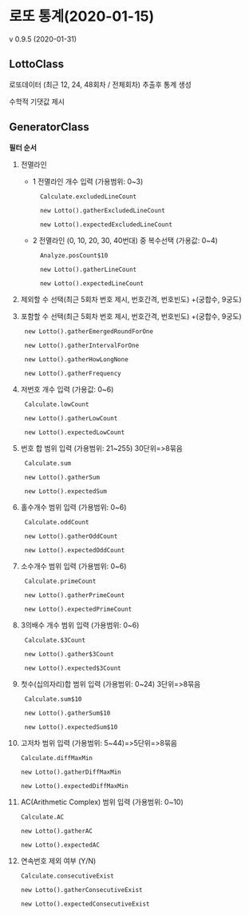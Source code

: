 
# 로또 통계(2020-01-15)

v 0.9.5 (2020-01-31)

## LottoClass

로또데이터 (최근 12, 24, 48회차 / 전체회차) 추출후 통계 생성

수학적 기댓값 제시

## GeneratorClass

**필터 순서**

1. 전멸라인
    - 1 전멸라인 개수 입력 (가용범위: 0~3)

            Calculate.excludedLineCount

            new Lotto().gatherExcludedLineCount

            new Lotto().expectedExcludedLineCount

    - 2 전멸라인 (0, 10, 20, 30, 40번대) 중 복수선택 (가용값: 0~4)
    
            Analyze.posCount$10
        
            new Lotto().gatherLineCount
        
            new Lotto().expectedLineCount

2. 제외할 수 선택(최근 5회차 번호 제시, 번호간격, 번호빈도) +(궁합수, 9궁도)
3. 포함할 수 선택(최근 5회차 번호 제시, 번호간격, 번호빈도) +(궁합수, 9궁도)
    
        new Lotto().gatherEmergedRoundForOne
        
        new Lotto().gatherIntervalForOne
        
        new Lotto().gatherHowLongNone
    
        new Lotto().gatherFrequency

4. 저번호 개수 입력 (가용값: 0~6)
    
        Calculate.lowCount
        
        new Lotto().gatherLowCount
        
        new Lotto().expectedLowCount

5. 번호 합 범위 입력 (가용범위: 21~255) 30단위=>8묶음
    
        Calculate.sum
        
        new Lotto().gatherSum
        
        new Lotto().expectedSum

6. 홀수개수 범위 입력 (가용범위: 0~6)
    
        Calculate.oddCount
        
        new Lotto().gatherOddCount
        
        new Lotto().expectedOddCount

7. 소수개수 범위 입력 (가용범위: 0~6)
    
        Calculate.primeCount
        
        new Lotto().gatherPrimeCount
        
        new Lotto().expectedPrimeCount

8. 3의배수 개수 범위 입력 (가용범위: 0~6)
    
        Calculate.$3Count
        
        new Lotto().gather$3Count
        
        new Lotto().expected$3Count

9. 첫수(십의자리)합 범위 입력 (가용범위: 0~24) 3단위=>8묶음
    
        Calculate.sum$10
        
        new Lotto().gatherSum$10
        
        new Lotto().expectedSum$10

10. 고저차 범위 입력 (가용범위: 5~44)=>5단위=>8묶음
    
        Calculate.diffMaxMin
        
        new Lotto().gatherDiffMaxMin
        
        new Lotto().expectedDiffMaxMin

11. AC(Arithmetic Complex) 범위 입력 (가용범위: 0~10)
    
        Calculate.AC
        
        new Lotto().gatherAC
        
        new Lotto().expectedAC

12. 연속번호 제외 여부 (Y/N)
    
        Calculate.consecutiveExist
        
        new Lotto().gatherConsecutiveExist
        
        new Lotto().expectedConsecutiveExist